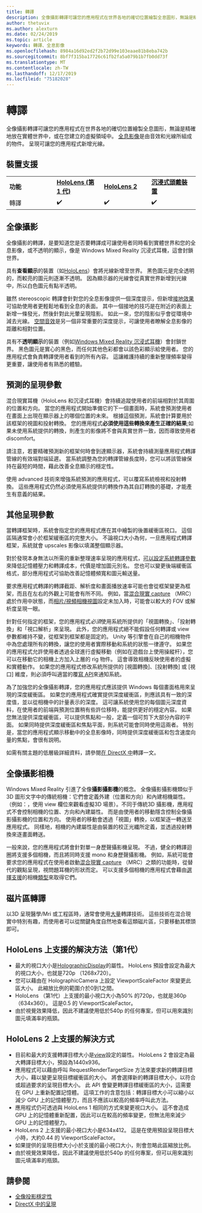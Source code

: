 ```yaml
---
title: 轉譯
description: 全像攝影轉譯可讓您的應用程式在世界各地的確切位置繪製全息圖形，無論是精確地放在實體世界中，或在您建立的虛擬領域中。
author: thetuvix
ms.author: alexturn
ms.date: 02/24/2019
ms.topic: article
keywords: 轉譯、全息影像
ms.openlocfilehash: 8984a16d92ed2f2b72d99e103eaae81b8eba742b
ms.sourcegitcommit: 8bf7f315ba17726c61fb2fa5a079b1b7fb0dd73f
ms.translationtype: MT
ms.contentlocale: zh-TW
ms.lasthandoff: 12/17/2019
ms.locfileid: "75182028"
---
```

# <a name="rendering"></a>轉譯

全像攝影轉譯可讓您的應用程式在世界各地的確切位置繪製全息圖形，無論是精確地放在實體世界中，或在您建立的虛擬領域中。 [全息影像](hologram.md)是由音效和光線所組成的物件。 呈現可讓您的應用程式新增光線。

## <a name="device-support"></a>裝置支援

<table>
    <colgroup>
    <col width="25%" />
    <col width="25%" />
    <col width="25%" />
    <col width="25%" />
    </colgroup>
    <tr>
        <td><strong>功能</strong></td>
        <td><a href="hololens-hardware-details.md"><strong>HoloLens (第 1 代)</strong></a></td>
        <td><a href="https://docs.microsoft.com/hololens/hololens2-hardware"><strong>HoloLens 2</strong></td>
        <td><a href="immersive-headset-hardware-details.md"><strong>沉浸式頭戴裝置</strong></a></td>
    </tr>
     <tr>
        <td>轉譯</td>
        <td>✔️</td>
        <td>✔️</td>
        <td>✔️</td>
    </tr>
</table>

## <a name="holographic-rendering"></a>全像攝影

全像攝影的轉譯，是要知道您是否要轉譯成可讓使用者同時看到實體世界和您的全息影像，或不透明的顯示，像是 Windows Mixed Reality 沉浸式耳機，這會封鎖世界。

具有**查看顯示**的裝置（如[HoloLens](hololens-hardware-details.md)）會將光線新增至世界。 黑色圖元是完全透明的，而較亮的圖元則逐漸不透明。 因為顯示器的光線會從真實世界新增到光線中，所以白色圖元有點半透明。

雖然 stereoscopic 轉譯會針對您的全息影像提供一個深度提示，但新增[接地效果](interaction-fundamentals.md)可協助使用者更輕鬆地看到全息的表面。 其中一個接地的技巧是在附近的表面上新增一條發光，然後針對此光暈呈現陰影。 如此一來，您的陰影似乎會從環境中減去光線。 [空間音效](spatial-sound.md)是另一個非常重要的深度提示，可讓使用者瞭解全息影像的距離和相對位置。

具有不**透明顯示**的裝置（例如[Windows Mixed Reality 沉浸式耳機](immersive-headset-hardware-details.md)）會封鎖世界。 黑色圖元是實心的黑色，而任何其他色彩都會以該色彩顯示給使用者。 您的應用程式會負責轉譯使用者看到的所有內容。 這讓維護持續的重新整理頻率變得更重要，讓使用者有熟悉的體驗。

## <a name="predicted-rendering-parameters"></a>預測的呈現參數

混合現實耳機（HoloLens 和沉浸式耳機）會持續追蹤使用者的前端相對於其周圍的位置和方向。 當您的應用程式開始準備它的下一個畫面時，系統會預測使用者在畫面上出現在顯示器上的哪個位置的未來。 根據這個預測，系統會計算要用於該框架的視圖和投射轉換。 您的應用程式**必須使用這些轉換來產生正確的結果**;如果未使用系統提供的轉換，則產生的影像將不會與真實世界一致，因而導致使用者 discomfort。

請注意，若要精確預測新的框架何時會到達顯示器，系統會持續測量應用程式轉譯管線的有效端對端延遲。 當系統調整為您的轉譯管線長度時，您可以將該管線保持在最短的時間，藉此改善全息顯示的穩定性。

使用 advanced 技術來增強系統預測的應用程式，可以覆寫系統檢視和投射轉換。 這些應用程式仍然必須使用系統提供的轉換作為其自訂轉換的基礎，才能產生有意義的結果。

## <a name="other-rendering-parameters"></a>其他呈現參數

當轉譯框架時，系統會指定您的應用程式應在其中繪製的後置緩衝區視口。 這個區隔通常會小於框架緩衝區的完整大小。 不論視口大小為何，一旦應用程式轉譯框架，系統就會 upscales 影像以填滿整個顯示器。

對於發現本身無法以所需的重新整理速率呈現的應用程式，[可以設定系統轉譯參數](https://docs.microsoft.com/uwp/api/Windows.Graphics.Holographic.HolographicViewConfiguration#Windows_Graphics_Holographic_HolographicViewConfiguration)來降低記憶體壓力和轉譯成本，代價是增加圖元別名。 您也可以變更後端緩衝區格式，部分應用程式可協助改善記憶體頻寬和圖元輸送量。

要求應用程式轉譯的轉譯截距、解析度和畫面播放速率可能也會從框架變更為框架，而且在左右的外觀上可能會有所不同。 例如，當[混合現實 capture](mixed-reality-capture.md) （MRC）處於作用中狀態，而[相片/視頻相機視圖](https://docs.microsoft.com/uwp/api/Windows.Graphics.Holographic.HolographicViewConfigurationKind#Windows_Graphics_Holographic_HolographicViewConfigurationKind)設定未加入時，可能會以較大的 FOV 或解析度呈現一眼。

針對任何指定的框架，您的應用程式*必須*使用系統所提供的「視圖轉換」、「投射轉換」和「視口解析」來呈現。 此外，您的應用程式絕不能假設任何轉譯或 view 參數都維持不變，從框架到框架都是固定的。 Unity 等引擎會在自己的相機物件中為您處理所有的轉換，讓您的使用者實際移動和系統的狀態一律遵守。 如果您的應用程式允許使用者透過全球進行虛擬移動（例如在遊戲台上使用操縱杆），您可以在移動它的相機上方加入上層的 rig 物件。 這會導致相機反映使用者的虛擬和實體動作。 如果您的應用程式修改系統所提供的 [視圖轉換]、[投射轉換] 或 [視口] 維度，則必須呼叫適當的覆[寫 API](https://docs.microsoft.com/uwp/api/Windows.Graphics.Holographic.HolographicCameraPose#Windows_Graphics_Holographic_HolographicCameraPose)來通知系統。

為了加強您的全像攝影轉譯，您的應用程式應該提供 Windows 每個畫面格用來呈現的深度緩衝區。 如果您的應用程式確實提供深度緩衝區，則應該具有一致的深度值，並以從相機中的計量表示的深度。 這可讓系統使用您的每個圖元深度資料，在使用者的前端與預測位置稍有些許位移時，能提供更好的穩定內容。 如果您無法提供深度緩衝區，可以提供焦點和一般，定義一個可剪下大部分內容的平面。 如果同時提供深度緩衝區和焦點平面，則系統可能會同時使用這兩者。 特別是，當您的應用程式顯示移動中的全息影像時，同時提供深度緩衝區和包含速度向量的焦點，會很有説明。

如需有關主題的低層級詳細資料，請參閱[在 DirectX 中](rendering-in-directx.md)轉譯一文。

## <a name="holographic-cameras"></a>全像攝影相機

Windows Mixed Reality 引進了全像**攝影攝影機**的概念。 全像攝影攝影機類似于3D 圖形文字中的傳統相機：它們會定義外建（位置和方向）和內建相機屬性。 （例如：，使用 view 欄位來觀看虛擬3D 場景）。不同于傳統3D 攝影機，應用程式不會控制相機的位置、方向和內建屬性。 而是由使用者的移動隱含控制全像攝影攝影機的位置和方向。 使用者的移動會透過「視圖」轉換，以框架逐一轉送至應用程式。 同樣地，相機的內建屬性是由裝置的校正光纖所定義，並透過投射轉換來逐畫面轉送。

一般來說，您的應用程式將會針對單一身歷聲攝影機呈現。 不過，健全的轉譯迴圈將支援多個相機，而且將同時支援 mono 和身歷聲攝影機。 例如，系統可能會要求您的應用程式在使用者啟動[混合現實 capture](mixed-reality-capture.md) （MRC）之類的功能時，從替代的觀點呈現，視問題耳機的形狀而定。 可以支援多個相機的應用程式會藉由[選擇支援](https://docs.microsoft.com/uwp/api/Windows.Graphics.Holographic.HolographicViewConfiguration#Windows_Graphics_Holographic_HolographicViewConfiguration)的相機[類型](https://docs.microsoft.com/uwp/api/Windows.Graphics.Holographic.HolographicViewConfigurationKind#Windows_Graphics_Holographic_HolographicViewConfigurationKind)來取得它們。

## <a name="volume-rendering"></a>磁片區轉譯

以3D 呈現醫學/Mri 或工程區時，通常會使用[大量](volume-rendering.md)轉譯技術。 這些技術在混合現實中特別有趣，而使用者可以從關鍵角度自然地查看這類磁片區，只要移動其標頭即可。

## <a name="supported-resolutions-on-hololens-1st-gen"></a>HoloLens 上支援的解決方法（第1代）

* 最大的視口大小是[HolographicDisplay](https://docs.microsoft.com/uwp/api/windows.graphics.holographic.holographicdisplay)的屬性。 HoloLens 預設會設定為最大的視口大小，也就是720p （1268x720）。
* 您可以藉由在 HolographicCamera 上設定 ViewportScaleFactor 來變更此區大小。 此縮放比例的範圍介於0到1之間。
* HoloLens （第1代）上支援的最小視口大小為50% 的720p，也就是360p （634x360）。 這是0.5 的 ViewportScaleFactor。
* 由於視覺效果降低，因此不建議使用低於540p 的任何專案，但可以用來識別圖元填滿率的瓶頸。

## <a name="supported-resolutions-on-hololens-2"></a>HoloLens 2 上支援的解決方式

* 目前和最大的支援轉譯目標大小是[view](https://docs.microsoft.com/uwp/api/Windows.Graphics.Holographic.HolographicViewConfiguration#Windows_Graphics_Holographic_HolographicViewConfiguration)設定的屬性。 HoloLens 2 會設定為最大轉譯目標大小，預設為1440x936。
* 應用程式可以藉由呼叫 RequestRenderTargetSize 方法來要求新的轉譯目標大小，藉以變更呈現目標緩衝區的大小。 將會選擇新的轉譯目標大小，以符合或超過要求的呈現目標大小。 此 API 會變更轉譯目標緩衝區的大小，這需要在 GPU 上重新配置記憶體。 這項工作的含意包括：轉譯目標大小可以縮小以減少 GPU 上的記憶體壓力，而且不應該以較高的頻率呼叫此方法。
* 應用程式仍可透過與 HoloLens 1 相同的方式來變更視口大小。 這不會造成 GPU 上的記憶體重新配置，因此可以在較高的頻率變更，但無法用來減少 GPU 上的記憶體壓力。
* HoloLens 2 上支援的最小視口大小是634x412。 這是在使用預設呈現目標大小時，大約0.44 的 ViewportScaleFactor。
* 如果提供的呈現目標大小小於支援的最小視口大小，則會忽略此區縮放比例。
* 由於視覺效果降低，因此不建議使用低於540p 的任何專案，但可以用來識別圖元填滿率的瓶頸。



## <a name="see-also"></a>請參閱
* [全像投影穩定性](hologram-stability.md)
* [DirectX 中的呈現](rendering-in-directx.md)
